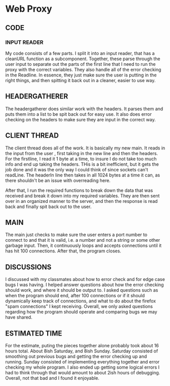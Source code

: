 # Web Proxy

## CODE
### INPUT READER
My code consists of a few parts. I split it into an input reader, that has a cleanURL function as a subcomponent. Together, these parse through the user input to separate out the parts of the first line that I need to run the proxy with the correct variables. They also handle all of the error checking in the Readline. In essence, they just make sure the user is putting in the right things, and then spitting it back out in a cleaner, easier to use way.

## HEADERGATHERER
The headergatherer does similar work with the headers. It parses them and puts them into a list to be spit back out for easy use. It also does error checking on the headers to make sure they are input in the correct way.

## CLIENT THREAD
The client thread does all of the work. It is basically my new main. It reads in the input from the user , first taking in the new line and then the headers. For the firstline, I read it 1 byte at a time, to insure I do not take too much info and end up taking the headers. THis is a bit inefficient, but it gets the job done and it was the only way I could think of since sockets can't readLine. The headerIn line then takes in all 1024 bytes at a time it can, as there shouldn't be an issue with overreading here.

After that, I run the required functions to break down the data that was received and break it down into my required variables. They are then sent over in an organized manner to the server, and then the response is read back and finally spit back out to the user.

## MAIN
The main just checks to make sure the user enters a port number to connect to and that it is valid, i.e. a number and not a string or some other garbage input. Then, it continuously loops and accepts connections until it has hit 100 connections. After that, the program closes.

## DISCUSSIONS
I discussed with my classmates about how to error check and for edge case bugs I was having. I helped answer questions about how the error checking should work, and where it should be output to. I asked questions such as when the program should end, after 100 connections or if it should dynamically keep track of connections, and what to do about the firefox "spam connections" I kept receiving. Overall, we only asked questions regarding how the program should operate and comparing bugs we may have shared.

## ESTIMATED TIME
For the estimate, puting the pieces together alone probably took about 16 hours total. About 8ish Saturday, and 8ish Sunday. Saturday consisted of smoothing out previous bugs and getting the error checking up and running. Sunday consisted of implementing everything together and error checking my whole program. I also ended up getting some logical errors I had to think through that would amount to about 2ish hours of debugging. Overall, not that bad and I found it enjoyable. 
